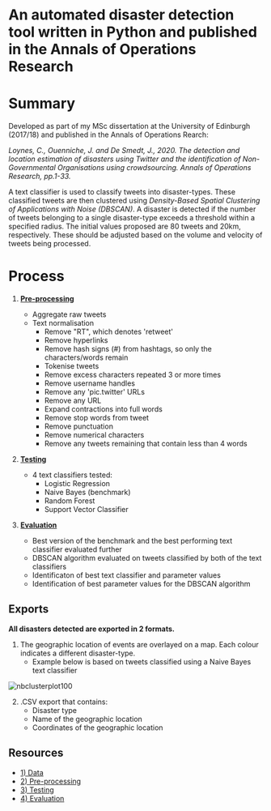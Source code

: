 # An automated disaster detection tool written in Python and published in the Annals of Operations Research

# Summary

Developed as part of my MSc dissertation at the University of Edinburgh (2017/18) and published in the Annals of Operations Rearch:

*Loynes, C., Ouenniche, J. and De Smedt, J., 2020. The detection and location estimation of disasters using Twitter and the identification of Non-Governmental Organisations using crowdsourcing. Annals of Operations Research, pp.1-33.*

A text classifier is used to classify tweets into disaster-types. These classified tweets are then clustered using *Density-Based Spatial Clustering of Applications with Noise (DBSCAN)*. A disaster is detected if the number of tweets belonging to a single disaster-type exceeds a threshold within a specified radius. The initial values proposed are 80 tweets and 20km, respectively. These should be adjusted based on the volume and velocity of tweets being processed.

# Process

1) [**Pre-processing**](https://github.com/Christopher-Loynes/DisasterDetectionTool/wiki/Preprocessing)
    - Aggregate raw tweets
    - Text normalisation
        - Remove "RT", which denotes 'retweet'
        - Remove hyperlinks
        - Remove hash signs (#) from hashtags, so only the characters/words remain
        - Tokenise tweets
        - Remove excess characters repeated 3 or more times
        - Remove username handles
        - Remove any 'pic.twitter' URLs
        - Remove any URL
        - Expand contractions into full words
        - Remove stop words from tweet
        - Remove punctuation
        - Remove numerical characters
        - Remove any tweets remaining that contain less than 4 words
        
2) [**Testing**](https://github.com/Christopher-Loynes/DisasterDetectionTool/wiki/Testing)
    - 4 text classifiers tested:
        - Logistic Regression
        - Naive Bayes (benchmark)
        - Random Forest
        - Support Vector Classifier
        
3) [**Evaluation**](https://github.com/Christopher-Loynes/DisasterDetectionTool/wiki/Evaluation)
    - Best version of the benchmark and the best performing text classifier evaluated further
    - DBSCAN algorithm evaluated on tweets classified by both of the text classifiers 
    - Identificaton of best text classifier and parameter values
    - Identification of best parameter values for the DBSCAN algorithm

## Exports

**All disasters detected are exported in 2 formats.**

1) The geographic location of events are overlayed on a map. Each colour indicates a different disaster-type.
    - Example below is based on tweets classified using a Naive Bayes text classifier

![nbclusterplot100](https://user-images.githubusercontent.com/34406492/46284225-eb539d00-c56e-11e8-9689-50f34a9a26d8.png)

2) .CSV export that contains:
     - Disaster type
     - Name of the geographic location
     - Coordinates of the geographic location

## Resources

- [1) Data](https://github.com/Christopher-Loynes/DisasterDetectionTool/wiki/Data)
- [2) Pre-processing](https://github.com/Christopher-Loynes/DisasterDetectionTool/wiki/Preprocessing)
- [3) Testing](https://github.com/Christopher-Loynes/DisasterDetectionTool/wiki/Testing) 
- [4) Evaluation](https://github.com/Christopher-Loynes/DisasterDetectionTool/wiki/Evaluation)



